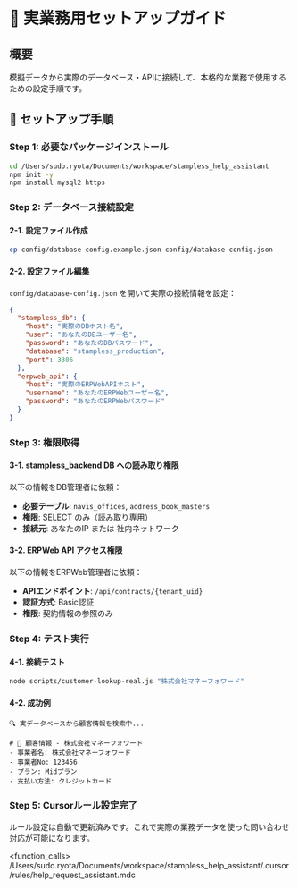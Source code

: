 # 🔧 実業務用セットアップガイド

## 概要
模擬データから実際のデータベース・APIに接続して、本格的な業務で使用するための設定手順です。

## 🚀 セットアップ手順

### **Step 1: 必要なパッケージインストール**
```bash
cd /Users/sudo.ryota/Documents/workspace/stampless_help_assistant
npm init -y
npm install mysql2 https
```

### **Step 2: データベース接続設定**

#### **2-1. 設定ファイル作成**
```bash
cp config/database-config.example.json config/database-config.json
```

#### **2-2. 設定ファイル編集**
`config/database-config.json` を開いて実際の接続情報を設定：

```json
{
  "stampless_db": {
    "host": "実際のDBホスト名",
    "user": "あなたのDBユーザー名", 
    "password": "あなたのDBパスワード",
    "database": "stampless_production",
    "port": 3306
  },
  "erpweb_api": {
    "host": "実際のERPWebAPIホスト",
    "username": "あなたのERPWebユーザー名",
    "password": "あなたのERPWebパスワード"
  }
}
```

### **Step 3: 権限取得**

#### **3-1. stampless_backend DB への読み取り権限**
以下の情報をDB管理者に依頼：
- **必要テーブル**: `navis_offices`, `address_book_masters`
- **権限**: SELECT のみ（読み取り専用）
- **接続元**: あなたのIP または 社内ネットワーク

#### **3-2. ERPWeb API アクセス権限**
以下の情報をERPWeb管理者に依頼：
- **APIエンドポイント**: `/api/contracts/{tenant_uid}`
- **認証方式**: Basic認証
- **権限**: 契約情報の参照のみ

### **Step 4: テスト実行**

#### **4-1. 接続テスト**
```bash
node scripts/customer-lookup-real.js "株式会社マネーフォワード"
```

#### **4-2. 成功例**
```
🔍 実データベースから顧客情報を検索中...

# 🏢 顧客情報 - 株式会社マネーフォワード
- 事業者名: 株式会社マネーフォワード
- 事業者No: 123456
- プラン: Midプラン
- 支払い方法: クレジットカード
```

### **Step 5: Cursorルール設定完了**

ルール設定は自動で更新済みです。これで実際の業務データを使った問い合わせ対応が可能になります。

<function_calls>
<invoke name="search_replace">
<parameter name="file_path">/Users/sudo.ryota/Documents/workspace/stampless_help_assistant/.cursor/rules/help_request_assistant.mdc
